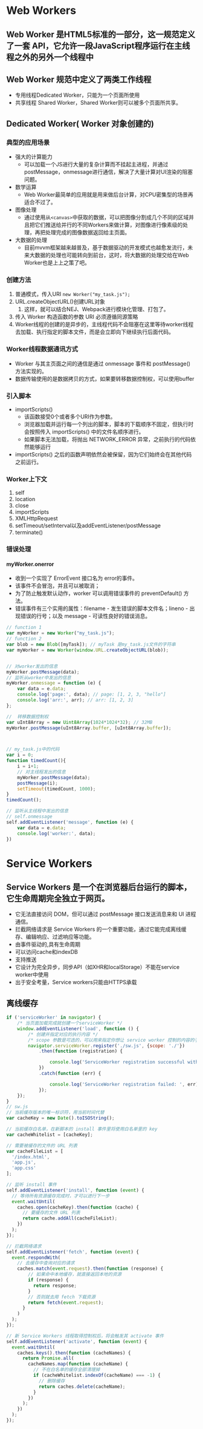 # Web Workers
## Web Worker 是HTML5标准的一部分，这一规范定义了一套 API，它允许一段JavaScript程序运行在主线程之外的另外一个线程中
## Web Worker 规范中定义了两类工作线程
- 专用线程Dedicated Worker，只能为一个页面所使用
- 共享线程 Shared Worker，Shared Worker则可以被多个页面所共享。


## Dedicated Worker( Worker 对象创建的)

### 典型的应用场景
- 强大的计算能力
  - 可以加载一个JS进行大量的复杂计算而不挂起主进程，并通过postMessage，onmessage进行通信，解决了大量计算对UI渲染的阻塞问题。
- 数学运算
  - Web Worker最简单的应用就是用来做后台计算，对CPU密集型的场景再适合不过了。
- 图像处理
  - 通过使用从`<canvas>`中获取的数据，可以把图像分割成几个不同的区域并且把它们推送给并行的不同Workers来做计算，对图像进行像素级的处理，再把处理完成的图像数据返回给主页面。
- 大数据的处理
  - 目前mvvm框架越来越普及，基于数据驱动的开发模式也越愈发流行，未来大数据的处理也可能转向到前台，这时，将大数据的处理交给在Web Worker也是上上之策了吧。

### 创建方法
1. 普通模式，传入URI `new Worker("my_task.js");`
2. URL.createObjectURL()创建URL对象
   1. 这样，就可以结合NEJ、Webpack进行模块化管理、打包了。
3. 传入 Worker 构造函数的参数 URI 必须遵循同源策略
4. Worker线程的创建的是异步的，主线程代码不会阻塞在这里等待worker线程去加载、执行指定的脚本文件，而是会立即向下继续执行后面代码。

### Worker线程数据通讯方式
- Worker 与其主页面之间的通信是通过 onmessage 事件和 postMessage() 方法实现的。
- 数据传输使用的是数据拷贝的方式，如果要转移数据控制权，可以使用buffer



### 引入脚本
- importScripts()
  - 该函数接受0个或者多个URI作为参数。
  - 浏览器加载并运行每一个列出的脚本，脚本的下载顺序不固定，但执行时会按照传入 importScripts() 中的文件名顺序进行。
  - 如果脚本无法加载，将抛出 NETWORK_ERROR 异常，之前执行的代码依然能够运行
- importScripts() 之后的函数声明依然会被保留，因为它们始终会在其他代码之前运行。

### Worker上下文
1. self
2. location
3. close
4. importScripts
5. XMLHttpRequest
6. setTimeout/setInterval以及addEventListener/postMessage
7. terminate()

### 错误处理
#### myWorker.onerror
- 收到一个实现了 ErrorEvent 接口名为 error的事件。
- 该事件不会冒泡，并且可以被取消；
- 为了防止触发默认动作，worker 可以调用错误事件的 preventDefault() 方法。
- 错误事件有三个实用的属性：filename - 发生错误的脚本文件名；lineno - 出现错误的行号；以及 message - 可读性良好的错误消息。


```js
// function 1
var myWorker = new Worker("my_task.js");
// function 2
var blob = new Blob([myTask]); // myTask 是my_task.js文件的字符串
var myWorker = new Worker(window.URL.createObjectURL(blob));


// 对worker发出的信息
myWorker.postMessage(data);
// 监听从worker中发出的信息
myWorker.onmessage = function (e) {
    var data = e.data;
    console.log('page:', data); // page: [1, 2, 3, "hello"]
    console.log('arr:', arr); // arr: [1, 2, 3]
};

//  转移数据控制权
var uInt8Array = new Uint8Array(1024*1024*32); // 32MB
myWorker.postMessage(uInt8Array.buffer, [uInt8Array.buffer]);



// my_task.js中的代码 
var i = 0;
function timedCount(){
    i = i+1;
    // 对主线程发出的信息
    myWorker.postMessage(data);
    postMessage(i);
    setTimeout(timedCount, 1000);
}
timedCount();

// 监听从主线程中发出的信息
// self.onmessage
self.addEventListener('message', function (e) {
    var data = e.data;
    console.log('worker:', data);
})

```

# Service Workers
## Service Workers 是一个在浏览器后台运行的脚本，它生命周期完全独立于网页。
- 它无法直接访问 DOM，但可以通过 postMessage 接口发送消息来和 UI 进程通信。 
- 拦截网络请求是 Service Workers 的一个重要功能，通过它能完成离线缓存、编辑响应、过滤响应等功能。
- 由事件驱动的,具有生命周期
- 可以访问cache和indexDB
- 支持推送
- 它设计为完全异步，同步API（如XHR和localStorage）不能在service worker中使用
- 出于安全考量，Service workers只能由HTTPS承载




## 离线缓存
```js
if ('serviceWorker' in navigator) {
	/* 当页面加载完成就创建一个serviceWorker */
	window.addEventListener('load', function () {
		/* 创建并指定对应的执行内容 */
		/* scope 参数是可选的，可以用来指定你想让 service worker 控制的内容的子目录。 在这个例子里，我们指定了 '/'，表示 根网域下的所有内容。这也是默认值。 */
		navigator.serviceWorker.register('./sw.js', {scope: './'})
			.then(function (registration) {

				console.log('ServiceWorker registration successful with scope: ', registration.scope);
			})
			.catch(function (err) {

				console.log('ServiceWorker registration failed: ', err);
			});
	});
}
// sw.js
// 当前缓存版本的唯一标识符，用当前时间代替
var cacheKey = new Date().toISOString();

// 当前缓存白名单，在新脚本的 install 事件里将使用白名单里的 key
var cacheWhitelist = [cacheKey];

// 需要被缓存的文件的 URL 列表
var cacheFileList = [
  '/index.html',
  'app.js',
  'app.css'
];

// 监听 install 事件
self.addEventListener('install', function (event) {
  // 等待所有资源缓存完成时，才可以进行下一步
  event.waitUntil(
    caches.open(cacheKey).then(function (cache) {
      // 要缓存的文件 URL 列表
      return cache.addAll(cacheFileList);
    })
  );
});

// 拦截网络请求
self.addEventListener('fetch', function (event) {
  event.respondWith(
    // 去缓存中查询对应的请求
    caches.match(event.request).then(function (response) {
        // 如果命中本地缓存，就直接返回本地的资源
        if (response) {
          return response;
        }
        // 否则就去用 fetch 下载资源
        return fetch(event.request);
      }
    )
  );
});

// 新 Service Workers 线程取得控制权后，将会触发其 activate 事件
self.addEventListener('activate', function (event) {
  event.waitUntil(
    caches.keys().then(function (cacheNames) {
      return Promise.all(
        cacheNames.map(function (cacheName) {
          // 不在白名单的缓存全部清理掉
          if (cacheWhitelist.indexOf(cacheName) === -1) {
            // 删除缓存
            return caches.delete(cacheName);
          }
        })
      );
    })
  );
});
```

